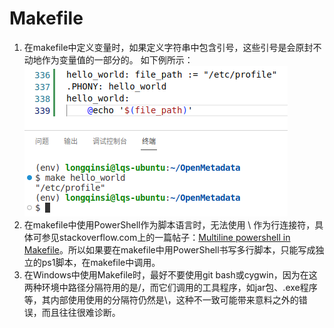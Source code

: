 # Makefile

1. 在makefile中定义变量时，如果定义字符串中包含引号，这些引号是会原封不动地作为变量值的一部分的。
   如下例所示：
   ![](makefile_variable_with_quote.png)
2. 在makefile中使用PowerShell作为脚本语言时，无法使用 \ 作为行连接符，具体可参见stackoverflow.com上的一篇帖子：[Multiline powershell in Makefile](https://stackoverflow.com/questions/74197434/multiline-powershell-in-makefile)。所以如果要在makefile中用PowerShell书写多行脚本，只能写成独立的ps1脚本，在makefile中调用。
3. 在Windows中使用Makefile时，最好不要使用git bash或cygwin，因为在这两种环境中路径分隔符用的是/，而它们调用的工具程序，如jar包、.exe程序等，其内部使用使用的分隔符仍然是\，这种不一致可能带来意料之外的错误，而且往往很难诊断。


